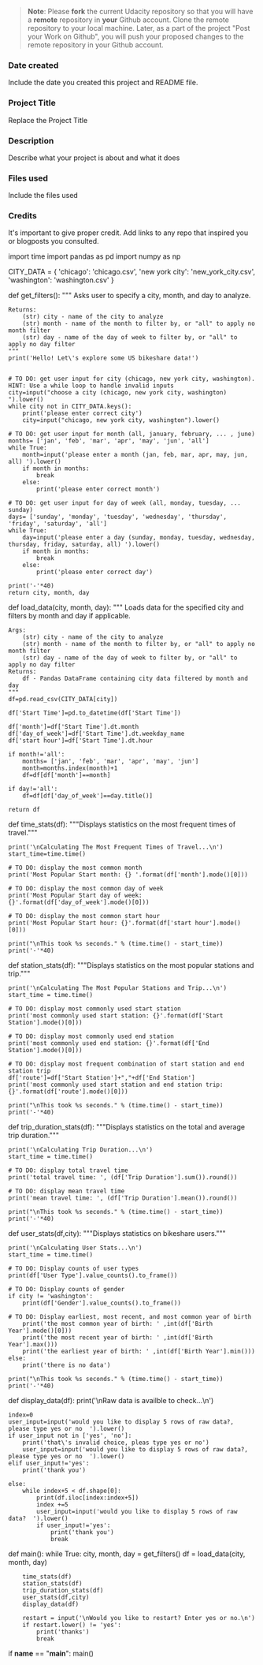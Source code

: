 >**Note**: Please **fork** the current Udacity repository so that you will have a **remote** repository in **your** Github account. Clone the remote repository to your local machine. Later, as a part of the project "Post your Work on Github", you will push your proposed changes to the remote repository in your Github account.

### Date created
Include the date you created this project and README file.

### Project Title
Replace the Project Title

### Description
Describe what your project is about and what it does

### Files used
Include the files used

### Credits
It's important to give proper credit. Add links to any repo that inspired you or blogposts you consulted.

import time
import pandas as pd
import numpy as np

CITY_DATA = { 'chicago': 'chicago.csv',
              'new york city': 'new_york_city.csv',
              'washington': 'washington.csv' }

def get_filters():
    """
    Asks user to specify a city, month, and day to analyze.

    Returns:
        (str) city - name of the city to analyze
        (str) month - name of the month to filter by, or "all" to apply no month filter
        (str) day - name of the day of week to filter by, or "all" to apply no day filter
    """
    print('Hello! Let\'s explore some US bikeshare data!')
    

    # TO DO: get user input for city (chicago, new york city, washington). HINT: Use a while loop to handle invalid inputs
    city=input("choose a city (chicago, new york city, washington) ").lower()
    while city not in CITY_DATA.keys():
        print('please enter correct city')
        city=input("chicago, new york city, washington").lower()
              
    # TO DO: get user input for month (all, january, february, ... , june)
    months= ['jan', 'feb', 'mar', 'apr', 'may', 'jun', 'all']
    while True:
        month=input('please enter a month (jan, feb, mar, apr, may, jun, all) ').lower()
        if month in months:
            break
        else:
            print('please enter correct month')
            
    # TO DO: get user input for day of week (all, monday, tuesday, ... sunday)
    days= ['sunday', 'monday', 'tuesday', 'wednesday', 'thursday', 'friday', 'saturday', 'all']
    while True:
        day=input('please enter a day (sunday, monday, tuesday, wednesday, thursday, friday, saturday, all) ').lower()
        if month in months:
            break
        else:
            print('please enter correct day')

    print('-'*40)
    return city, month, day


def load_data(city, month, day):
    """
    Loads data for the specified city and filters by month and day if applicable.

    Args:
        (str) city - name of the city to analyze
        (str) month - name of the month to filter by, or "all" to apply no month filter
        (str) day - name of the day of week to filter by, or "all" to apply no day filter
    Returns:
        df - Pandas DataFrame containing city data filtered by month and day
    """
    df=pd.read_csv(CITY_DATA[city])
    
    df['Start Time']=pd.to_datetime(df['Start Time'])
    
    df['month']=df['Start Time'].dt.month
    df['day_of_week']=df['Start Time'].dt.weekday_name
    df['start hour']=df['Start Time'].dt.hour
    
    if month!='all':
        months= ['jan', 'feb', 'mar', 'apr', 'may', 'jun']
        month=months.index(month)+1
        df=df[df['month']==month]
        
    if day!='all':
        df=df[df['day_of_week']==day.title()]

    return df


def time_stats(df):
    """Displays statistics on the most frequent times of travel."""

    print('\nCalculating The Most Frequent Times of Travel...\n')
    start_time=time.time()

    # TO DO: display the most common month
    print('Most Popular Start month: {} '.format(df['month'].mode()[0]))

    # TO DO: display the most common day of week
    print('Most Popular Start day of week: {}'.format(df['day_of_week'].mode()[0]))

    # TO DO: display the most common start hour
    print('Most Popular Start hour: {}'.format(df['start hour'].mode()[0]))

    print("\nThis took %s seconds." % (time.time() - start_time))
    print('-'*40)


def station_stats(df):
    """Displays statistics on the most popular stations and trip."""

    print('\nCalculating The Most Popular Stations and Trip...\n')
    start_time = time.time()

    # TO DO: display most commonly used start station
    print('most commonly used start station: {}'.format(df['Start Station'].mode()[0]))

    # TO DO: display most commonly used end station
    print('most commonly used end station: {}'.format(df['End Station'].mode()[0]))

    # TO DO: display most frequent combination of start station and end station trip
    df['route']=df['Start Station']+","+df['End Station']
    print('most commonly used start station and end station trip: {}'.format(df['route'].mode()[0]))

    print("\nThis took %s seconds." % (time.time() - start_time))
    print('-'*40)


def trip_duration_stats(df):
    """Displays statistics on the total and average trip duration."""

    print('\nCalculating Trip Duration...\n')
    start_time = time.time()

    # TO DO: display total travel time
    print('total travel time: ', (df['Trip Duration'].sum()).round())

    # TO DO: display mean travel time
    print('mean travel time: ', (df['Trip Duration'].mean()).round())

    print("\nThis took %s seconds." % (time.time() - start_time))
    print('-'*40)


def user_stats(df,city):
    """Displays statistics on bikeshare users."""

    print('\nCalculating User Stats...\n')
    start_time = time.time()

    # TO DO: Display counts of user types
    print(df['User Type'].value_counts().to_frame())

    # TO DO: Display counts of gender
    if city != 'washington':
        print(df['Gender'].value_counts().to_frame())

    # TO DO: Display earliest, most recent, and most common year of birth
        print('the most common year of birth: ' ,int(df['Birth Year'].mode()[0]))
        print('the most recent year of birth: ' ,int(df['Birth Year'].max()))
        print('the earliest year of birth: ' ,int(df['Birth Year'].min()))
    else:
        print('there is no data')

    print("\nThis took %s seconds." % (time.time() - start_time))
    print('-'*40)

    
def display_data(df):
    print('\nRaw data is availble to check...\n') 
    
    index=0
    user_input=input('would you like to display 5 rows of raw data?, please type yes or no  ').lower()
    if user_input not in ['yes', 'no']:
        print('that\'s invalid choice, pleas type yes or no')
        user_input=input('would you like to display 5 rows of raw data?, please type yes or no  ').lower()
    elif user_input!='yes':
        print('thank you')

    else:
        while index+5 < df.shape[0]:
            print(df.iloc[index:index+5])
            index +=5
            user_input=input('would you like to display 5 rows of raw data?  ').lower()
            if user_input!='yes':
                print('thank you')
                break
    

def main():
    while True:
        city, month, day = get_filters()
        df = load_data(city, month, day)

        time_stats(df)
        station_stats(df)
        trip_duration_stats(df)
        user_stats(df,city)
        display_data(df)

        restart = input('\nWould you like to restart? Enter yes or no.\n')
        if restart.lower() != 'yes':
            print('thanks')
            break


if __name__ == "__main__":
	main() 
